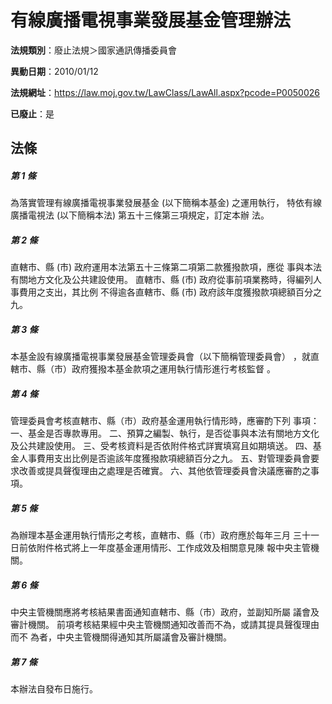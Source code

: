# 有線廣播電視事業發展基金管理辦法

**法規類別**：廢止法規＞國家通訊傳播委員會

**異動日期**：2010/01/12  

**法規網址**：https://law.moj.gov.tw/LawClass/LawAll.aspx?pcode=P0050026

**已廢止**：是



## 法條
##### 第 1 條
為落實管理有線廣播電視事業發展基金 (以下簡稱本基金) 之運用執行，
特依有線廣播電視法 (以下簡稱本法) 第五十三條第三項規定，訂定本辦
法。

##### 第 2 條
直轄市、縣 (市) 政府運用本法第五十三條第二項第二款獲撥款項，應從
事與本法有關地方文化及公共建設使用。
直轄市、縣 (市) 政府從事前項業務時，得編列人事費用之支出，其比例
不得逾各直轄市、縣 (市) 政府該年度獲撥款項總額百分之九。

##### 第 3 條
本基金設有線廣播電視事業發展基金管理委員會（以下簡稱管理委員會）
，就直轄市、縣（市）政府獲撥本基金款項之運用執行情形進行考核監督
。

##### 第 4 條
管理委員會考核直轄市、縣（市）政府基金運用執行情形時，應審酌下列
事項：
一、基金是否專款專用。
二、預算之編製、執行，是否從事與本法有關地方文化及公共建設使用。
三、受考核資料是否依附件格式詳實填寫且如期填送。
四、基金人事費用支出比例是否逾該年度獲撥款項總額百分之九。
五、對管理委員會要求改善或提具聲復理由之處理是否確實。
六、其他依管理委員會決議應審酌之事項。

##### 第 5 條
為辦理本基金運用執行情形之考核，直轄市、縣（市）政府應於每年三月
三十一日前依附件格式將上一年度基金運用情形、工作成效及相關意見陳
報中央主管機關。

##### 第 6 條
中央主管機關應將考核結果書面通知直轄市、縣（市）政府，並副知所屬
議會及審計機關。
前項考核結果經中央主管機關通知改善而不為，或請其提具聲復理由而不
為者，中央主管機關得通知其所屬議會及審計機關。

##### 第 7 條
本辦法自發布日施行。


